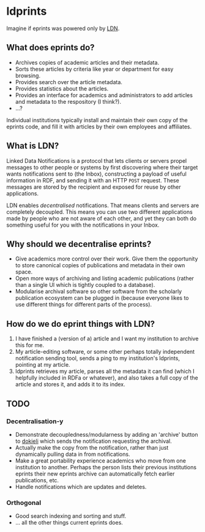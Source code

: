 # ldprints

Imagine if eprints was powered only by [LDN](https://www.w3.org/TR/ldn).

## What does eprints do?

* Archives copies of academic articles and their metadata.
* Sorts these articles by criteria like year or department for easy browsing.
* Provides search over the article metadata.
* Provides statistics about the articles.
* Provides an interface for academics and administrators to add articles and metadata to the respository (I think?).
* ...?

Individual institutions typically install and maintain their own copy of the eprints code, and fill it with articles by their own employees and affiliates.

## What is LDN?

Linked Data Notifications is a protocol that lets clients or servers propel messages to other people or systems by first discovering where their target wants notifications sent to (the Inbox), constructing a payload of useful information in RDF, and sending it with an HTTP `POST` request. These messages are stored by the recipient and exposed for reuse by other applications.

LDN enables *decentralised* notifications. That means clients and servers are completely decoupled. This means you can use two different applications made by people who are not aware of each other, and yet they can both do something useful for you with the notifications in your Inbox.

## Why should we decentralise eprints?

* Give academics more control over their work. Give them the opportunity to store canonical copies of publications and metadata in their own space.
* Open more ways of archiving and listing academic publications (rather than a single UI which is tightly coupled to a database).
* Modularise archival software so other software from the scholarly publication ecosystem can be plugged in (because everyone likes to use different things for different parts of the process).

## How do we do eprint things with LDN?

1. I have finished a (version of a) article and I want my institution to archive this for me.
2. My article-editing software, or some other perhaps totally independent notification sending tool, sends a ping to my institution's ldprints, pointing at my article.
3. ldprints retrieves my article, parses all the metadata it can find (which I helpfully included in RDFa or whatever), and also takes a full copy of the article and stores it, and adds it to its index.

## TODO 

### Decentralisation-y

* Demonstrate decoupledness/modularness by adding an 'archive' button to [dokieli](https://dokie.li) which sends the notification requesting the archival.
* Actually make the copy from the notification, rather than just dynamically pulling data in from notifications.
* Make a great portability experience academics who move from one institution to another. Perhaps the person lists their previous institutions eprints their new eprints archive can automatically fetch earlier publications, etc.
* Handle notifications which are updates and deletes.

### Orthogonal

* Good search indexing and sorting and stuff.
* ... all the other things current eprints does.